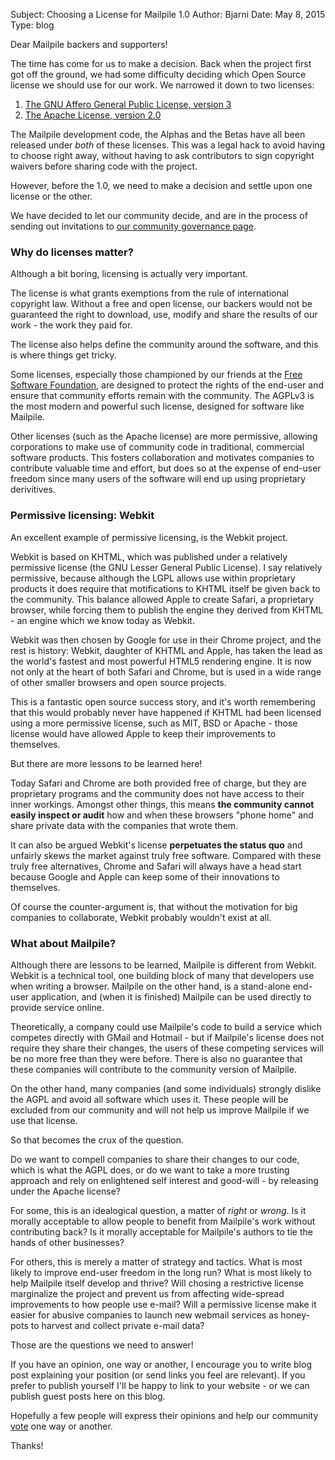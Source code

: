 Subject: Choosing a License for Mailpile 1.0
Author: Bjarni
Date: May 8, 2015
Type: blog

Dear Mailpile backers and supporters!

The time has come for us to make a decision. Back when the project first
got off the ground, we had some difficulty deciding which Open Source
license we should use for our work. We narrowed it down to two licenses:

1. [The GNU Affero General Public License,
    version 3](https://www.gnu.org/licenses/agpl-3.0.txt)
2. [The Apache License, version
    2.0](https://www.apache.org/licenses/LICENSE-2.0.html)

The Mailpile development code, the Alphas and the Betas have all been
released under *both* of these licenses. This was a legal hack to avoid
having to choose right away, without having to ask contributors to sign
copyright waivers before sharing code with the project.

However, before the 1.0, we need to make a decision and settle upon one
license or the other.

We have decided to let our community decide, and are in the process of
sending out invitations to [our community governance page](/roadmap/).


### Why do licenses matter?

Although a bit boring, licensing is actually very important.

The license is what grants exemptions from the rule of international
copyright law. Without a free and open license, our backers would not be
guaranteed the right to download, use, modify and share the results of
our work - the work they paid for.

The license also helps define the community around the software, and
this is where things get tricky.

Some licenses, especially those championed by our friends at the [Free
Software Foundation](https://www.fsf.org/), are designed to protect the
rights of the end-user and ensure that community efforts remain with the
community. The AGPLv3 is the most modern and powerful such license,
designed for software like Mailpile.

Other licenses (such as the Apache license) are more permissive,
allowing corporations to make use of community code in traditional,
commercial software products. This fosters collaboration and motivates
companies to contribute valuable time and effort, but does so at the
expense of end-user freedom since many users of the software will end up
using proprietary derivitives.


### Permissive licensing: Webkit

An excellent example of permissive licensing, is the Webkit project.

Webkit is based on KHTML, which was published under a relatively
permissive license (the GNU Lesser General Public License). I say
relatively permissive, because although the LGPL allows use within
proprietary products it does require that motifications to KHTML itself
be given back to the community. This balance allowed Apple to create
Safari, a proprietary browser, while forcing them to publish the engine
they derived from KHTML - an engine which we know today as Webkit.

Webkit was then chosen by Google for use in their Chrome project, and
the rest is history: Webkit, daughter of KHTML and Apple, has taken the
lead as the world's fastest and most powerful HTML5 rendering engine. It
is now not only at the heart of both Safari and Chrome, but is used in a
wide range of other smaller browsers and open source projects.

This is a fantastic open source success story, and it's worth
remembering that this would probably never have happened if KHTML had
been licensed using a more permissive license, such as MIT, BSD or
Apache - those license would have allowed Apple to keep their
improvements to themselves.

But there are more lessons to be learned here!

Today Safari and Chrome are both provided free of charge, but they are
proprietary programs and the community does not have access to their
inner workings. Amongst other things, this means **the community cannot
easily inspect or audit** how and when these browsers "phone home" and
share private data with the companies that wrote them.

It can also be argued Webkit's license **perpetuates the status quo**
and unfairly skews the market against truly free software. Compared with
these truly free alternatives, Chrome and Safari will always have a head
start because Google and Apple can keep some of their innovations to
themselves.

Of course the counter-argument is, that without the motivation for big
companies to collaborate, Webkit probably wouldn't exist at all.


### What about Mailpile?

Although there are lessons to be learned, Mailpile is different from
Webkit. Webkit is a technical tool, one building block of many that
developers use when writing a browser. Mailpile on the other hand, is a
stand-alone end-user application, and (when it is finished) Mailpile can
be used directly to provide service online.

Theoretically, a company could use Mailpile's code to build a service
which competes directly with GMail and Hotmail - but if Mailpile's
license does not require they share their changes, the users of these
competing services will be no more free than they were before. There is
also no guarantee that these companies will contribute to the community
version of Mailpile.

On the other hand, many companies (and some individuals) strongly
dislike the AGPL and avoid all software which uses it. These people will
be excluded from our community and will not help us improve Mailpile if
we use that license.

So that becomes the crux of the question.

Do we want to compell companies to share their changes to our code,
which is what the AGPL does, or do we want to take a more trusting
approach and rely on enlightened self interest and good-will - by
releasing under the Apache license?

For some, this is an idealogical question, a matter of *right* or
*wrong*. Is it morally acceptable to allow people to benefit from
Mailpile's work without contributing back? Is it morally acceptable for
Mailpile's authors to tie the hands of other businesses?

For others, this is merely a matter of strategy and tactics. What is
most likely to improve end-user freedom in the long run? What is most
likely to help Mailpile itself develop and thrive? Will chosing a
restrictive license marginalize the project and prevent us from
affecting wide-spread improvements to how people use e-mail? Will a
permissive license make it easier for abusive companies to launch new
webmail services as honey-pots to harvest and collect private e-mail
data?

Those are the questions we need to answer!

If you have an opinion, one way or another, I encourage you to write
blog post explaining your position (or send links you feel are
relevant). If you prefer to publish yourself I'll be happy to link to
your website - or we can publish guest posts here on this blog.

Hopefully a few people will express their opinions and help our
community [vote](/roadmap/) one way or another.

Thanks!
